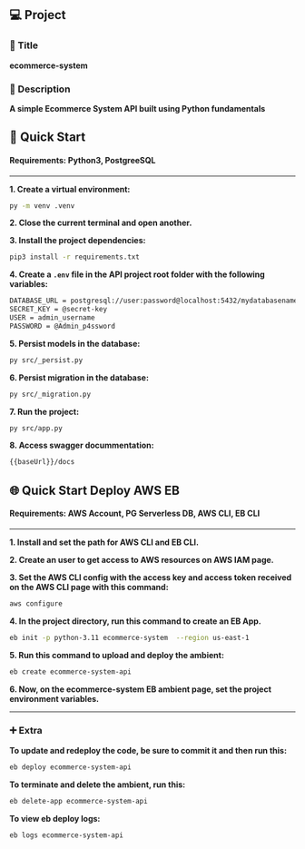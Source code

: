 ## 💻 Project

### 📖 Title
**ecommerce-system**

### 📝 Description
**A simple Ecommerce System API built using Python fundamentals**

## 🚀 Quick Start

#### Requirements: Python3, PostgreeSQL

---

**1. Create a virtual environment:**
```bash
py -m venv .venv
```

**2. Close the current terminal and open another.**

**3. Install the project dependencies:**

```bash
pip3 install -r requirements.txt
```

**4. Create a `.env` file in the API project root folder with the following variables:**

```bash
DATABASE_URL = postgresql://user:password@localhost:5432/mydatabasename
SECRET_KEY = @secret-key
USER = admin_username
PASSWORD = @Admin_p4ssword
```

**5. Persist models in the database:**

```bash
py src/_persist.py
```

**6. Persist migration in the database:**

```bash
py src/_migration.py
```

**7. Run the project:**

```bash
py src/app.py
```

**8. Access swagger docummentation:**
```bash
{{baseUrl}}/docs
``` 

## 🌐 Quick Start Deploy AWS EB

#### Requirements: AWS Account, PG Serverless DB, AWS CLI, EB CLI

---

**1. Install and set the path for AWS CLI and EB CLI.**

**2. Create an user to get access to AWS resources on AWS IAM page.**

**3. Set the AWS CLI config with the access key and access token received on the AWS CLI page with this command:**

```bash
aws configure
```

**4. In the project directory, run this command to create an EB App.**

```bash
eb init -p python-3.11 ecommerce-system  --region us-east-1
```

**5. Run this command to upload and deploy the ambient:**

```bash
eb create ecommerce-system-api
```

**6. Now, on the ecommerce-system EB ambient page, set the project environment variables.**

---
### ➕ Extra

**To update and redeploy the code, be sure to commit it and then run this:**

```bash
eb deploy ecommerce-system-api
```

**To terminate and delete the ambient, run this:**

```bash
eb delete-app ecommerce-system-api
```

**To view eb deploy logs:**

```bash
eb logs ecommerce-system-api
```